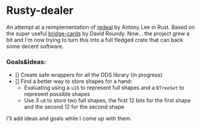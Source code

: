 # Rusty-dealer
An attempt at a reimplementation of [redeal](https://github.com/anntzer/redeal) by Antony Lee in Rust. Based on the super useful [bridge-cards](https://github.com/droundy/bridge-cards) by David Roundy.
Now... the project grew a bit and I'm now trying to turn this into a full fledged crate that can back some
decent software.

### Goals&Ideas:
- [] Create safe wrappers for all the DDS library (in progress)
- [] Find a better way to store shapes for a hand:
    - Evaluating using a `u16` to represent full shapes and a `BTreeSet` to represent possible shapes
    - Use 3 `u8` to store two full shapes, the first 12 bits for the first shape and the second 12 for the second shape

I'll add ideas and goals while I come up with them.
